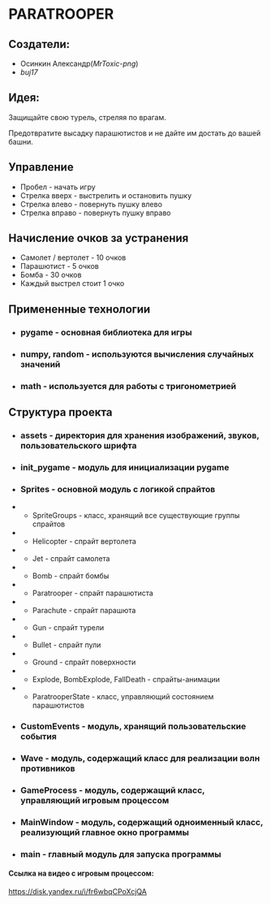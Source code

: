 # **PARATROOPER**

## Создатели:

* Осинкин Александр(_MrToxic-png_)
* _buj17_

## Идея:

Защищайте свою турель, стреляя по врагам.

Предотвратите высадку парашютистов и не дайте им достать до вашей башни.

## Управление
* Пробел - начать игру
* Стрелка вверх - выстрелить и остановить пушку
* Стрелка влево - повернуть пушку влево
* Стрелка вправо - повернуть пушку вправо

## Начисление очков за устранения
* Самолет / вертолет - 10 очков
* Парашютист - 5 очков
* Бомба - 30 очков
* Каждый выстрел стоит 1 очко

## Примененные технологии
* ### pygame - основная библиотека для игры
* ### numpy, random - используются вычисления случайных значений
* ### math - используется для работы с тригонометрией

## Структура проекта
* ### assets - директория для хранения изображений, звуков, пользовательского шрифта
* ### init_pygame - модуль для инициализации pygame
* ### Sprites - основной модуль с логикой спрайтов
* * SpriteGroups - класс, хранящий все существующие группы спрайтов
* * Helicopter - спрайт вертолета
* * Jet - спрайт самолета
* * Bomb - спрайт бомбы
* * Paratrooper - спрайт парашютиста
* * Parachute - спрайт парашюта
* * Gun - спрайт турели
* * Bullet - спрайт пули
* * Ground - спрайт поверхности
* * Explode, BombExplode, FallDeath - спрайты-анимации
* * ParatrooperState - класс, управляющий состоянием парашютистов
* ### CustomEvents - модуль, хранящий пользовательские события
* ### Wave - модуль, содержащий класс для реализации волн противников
* ### GameProcess - модуль, содержащий класс, управляющий игровым процессом
* ### MainWindow - модуль, содержащий одноименный класс, реализующий главное окно программы
* ### main - главный модуль для запуска программы

#### Ссылка на видео с игровым процессом:
https://disk.yandex.ru/i/fr6wbqCPoXcjQA